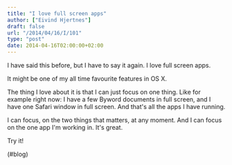 ```yaml
---
title: "I love full screen apps"
author: ["Eivind Hjertnes"]
draft: false
url: "/2014/04/16/I/101"
type: "post"
date: 2014-04-16T02:00:00+02:00
---
```


I have said this before, but I have to say it again. I love full screen
apps.

It might be one of my all time favourite features in OS X.

The thing I love about it is that I can just focus on one thing. Like
for example right now: I have a few Byword documents in full screen, and
I have one Safari window in full screen. And that's all the apps I have
running.

I can focus, on the two things that matters, at any moment. And I can
focus on the one app I'm working in. It's great.

Try it!

(#blog)
